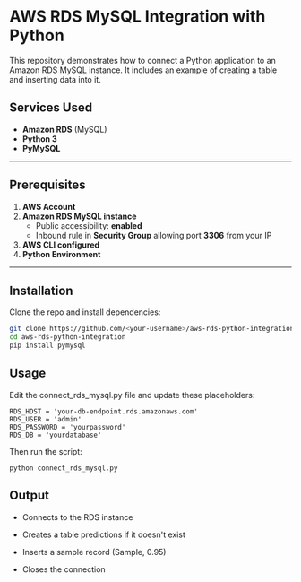 # AWS RDS MySQL Integration with Python

This repository demonstrates how to connect a Python application to an Amazon RDS MySQL instance. It includes an example of creating a table and inserting data into it.

## Services Used
- **Amazon RDS** (MySQL)
- **Python 3**
- **PyMySQL**

---

## Prerequisites

1. **AWS Account**
2. **Amazon RDS MySQL instance**
   - Public accessibility: **enabled**
   - Inbound rule in **Security Group** allowing port **3306** from your IP
3. **AWS CLI configured**
4. **Python Environment**

---

## Installation

Clone the repo and install dependencies:

```bash
git clone https://github.com/<your-username>/aws-rds-python-integration.git
cd aws-rds-python-integration
pip install pymysql
```

## Usage
Edit the connect_rds_mysql.py file and update these placeholders:
```
RDS_HOST = 'your-db-endpoint.rds.amazonaws.com'
RDS_USER = 'admin'
RDS_PASSWORD = 'yourpassword'
RDS_DB = 'yourdatabase'

```

Then run the script:

```
python connect_rds_mysql.py

```
## Output
- Connects to the RDS instance

- Creates a table predictions if it doesn't exist

- Inserts a sample record (Sample, 0.95)

- Closes the connection


